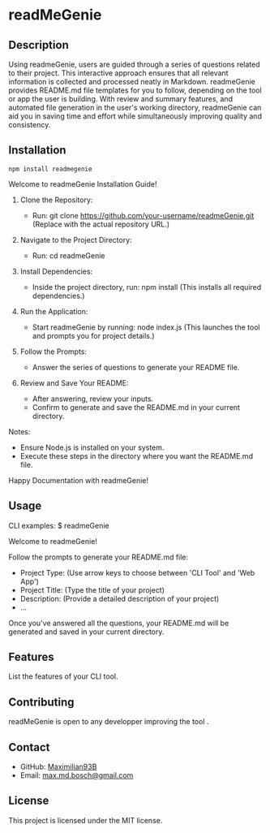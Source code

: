 
# readMeGenie

## Description
Using readmeGenie, users are guided through a series of questions related to their project. This interactive approach ensures that all relevant information is collected and processed neatly in Markdown. readmeGenie provides README.md file templates for you to follow, depending on the tool or app the user is building. With review and summary features, and automated file generation in the user's working directory, readmeGenie can aid you in saving time and effort while simultaneously improving quality and consistency.

## Installation
```
npm install readmegenie
```
Welcome to readmeGenie Installation Guide!

1. Clone the Repository:
   - Run: git clone https://github.com/your-username/readmeGenie.git
   (Replace with the actual repository URL.)

2. Navigate to the Project Directory:
   - Run: cd readmeGenie

3. Install Dependencies:
   - Inside the project directory, run: npm install
   (This installs all required dependencies.)

4. Run the Application:
   - Start readmeGenie by running: node index.js
   (This launches the tool and prompts you for project details.)

5. Follow the Prompts:
   - Answer the series of questions to generate your README file.

6. Review and Save Your README:
   - After answering, review your inputs.
   - Confirm to generate and save the README.md in your current directory.

Notes:
- Ensure Node.js is installed on your system.
- Execute these steps in the directory where you want the README.md file.

Happy Documentation with readmeGenie!

## Usage
CLI examples: 
$ readmeGenie

Welcome to readmeGenie!

Follow the prompts to generate your README.md file:

- Project Type: (Use arrow keys to choose between 'CLI Tool' and 'Web App')
- Project Title: (Type the title of your project)
- Description: (Provide a detailed description of your project)
- ...

Once you've answered all the questions, your README.md will be generated and saved in your current directory.


## Features
List the features of your CLI tool.

## Contributing
readMeGenie is open to any developper improving the tool . 

## Contact
- GitHub: [Maximilian93B](https://github.com/Maximilian93B)
- Email: [max.md.bosch@gmail.com](mailto:max.md.bosch@gmail.com)

## License
This project is licensed under the MIT license.
